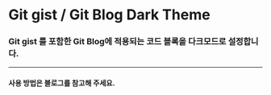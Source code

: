 # Git gist / Git Blog Dark Theme
### Git gist 를 포함한 Git Blog에 적용되는 코드 블록을 다크모드로 설정합니다.
---





#### 사용 방법은 블로그를 참고해 주세요.
